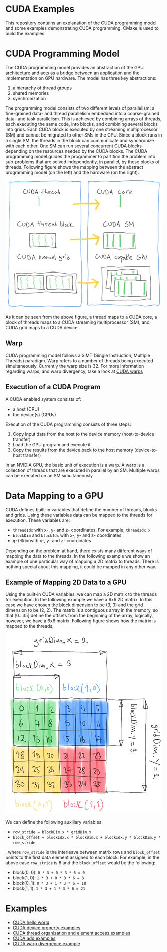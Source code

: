 # CUDA Examples

This repository contains an explanation of the CUDA programming model and some examples demonstrating CUDA programming.
CMake is used to build the examples.

# CUDA Programming Model

The CUDA programming model provides an abstraction of the GPU architecture and acts as a bridge between an application
and the implementation on GPU hardware. The model has three key abstractions:

1. a hierarchy of thread groups
2. shared memories
3. synchronization

The programming model consists of two different levels of parallelism: a fine-grained data- and thread parallelism embedded
into a coarse-grained data- and task parallelism. This is achieved by combining arrays of threads, each executing the same code,
into blocks, and combining several blocks into grids. Each CUDA block is executed by one streaming multiprocessor (SM)
and cannot be migrated to other SMs in the GPU. Since a block runs in a single SM, the threads in the block can communicate and
synchronize with each other. One SM can run several concurrent CUDA blocks depending on the resources needed
by the CUDA blocks. The CUDA programming model guides the programmer to partition the problem into sub-problems
that are solved independently, in parallel, by these blocks of threads. Following figure shows the mapping between the
abstract programming model (on the left) and the hardware (on the right).

<p align="center">
<img src="./images/cuda_blocks_and_grids.png" width="500">
</p>

As it can be seen from the above figure, a thread maps to a CUDA core, a block of threads maps to a CUDA streaming multiprocessor (SM), and
CUDA grid maps to a CUDA device.

## Warp

CUDA programming model follows a SIMT (Single Instruction, Multiple Threads) paradigm. Warp refers to a number of threads being executed
simultaneously. Currently the warp size is 32. For more information regarding warps, and warp divergency, take a look at [CUDA warps](./cuda_warp/README.md)

## Execution of a CUDA Program

A CUDA enabled system consists of:

* a host (CPU)
* the device(s) (GPUs)

Execution of the CUDA programming consists of three steps:

1. Copy input data from the host to the device memory (host-to-device transfer)
2. Load the GPU program and execute it
3. Copy the results from the device back to the host memory (device-to-host transfer)

In an NVIDIA GPU, the basic unit of execution is a warp. A warp is a collection of threads that are executed in parallel by an SM. Multiple
warps can be executed on an SM simultaneously.

# Data Mapping to a GPU

CUDA defines built-in variables that define the number of threads, blocks and grids. Using these variables data can be mapped
to the threads for execution. These variables are:

* `threadIdx` with x-, y- and z- coordinates. For example, `threadIdx.x`
* `blockDim` and `blockIdx` with x-, y- and z- coordinates
* `gridDim` with x-, y- and z- coordinates

Depending on the problem at hand, there exists many different ways of mapping the data to the threads. In the following example we show an example of one particular way of mapping a 2D matrix to threads.
There is nothing special about this mapping, it could be mapped in any other way.

## Example of Mapping 2D Data to a GPU

Using the built-in CUDA variables, we can map a 2D matrix to the threads for execution. In the following example we have a 6x6 2D
matrix. In this case we have chosen the block dimension to be (3, 3) and the grid dimension to be (2, 2). The matrix is a contiguous array in the memory, so that [0...35] define
the offsets from the beginning of the array, logically, however, we have a 6x6 matrix. Following figure shows how the matrix is mapped to the threads.

<p align="center">
<img src="./images/cuda_2d_element_access.png" width="500">
</p>

We can define the following auxiliary variables

* `row_stride = blockDim.x * gridDim.x`
* `block_offset = blockIdx.x * blockDim.x + blockIdx.y * blockDim.y * row_stride`

, where `row_stride` is the interleave between matrix rows and `block_offset` points to the first data element assigned to each block. For example,
in the above case `row_stride` is 6 and the `block_offset` would be the following:

* block(0, 0): `0 * 3 + 0 * 3 * 6 = 0`
* block(1, 0): `1 * 3 + 0 * 3 * 6 = 3`
* block(0, 1): `0 * 3 + 1 * 3 * 6 = 18`
* block(1, 1): `1 * 3 + 1 * 3 * 6 = 21`

# Examples


* [CUDA hello world](./cuda_hello_world/README.md)
* [CUDA device property examples](./cuda_device_properties/README.md)
* [CUDA thread organization and element access examples](./cuda_thread_organization/README.md)
* [CUDA add examples](./cuda_add/README.md)
* [CUDA warp divergence example](./cuda_warp/README.md)



